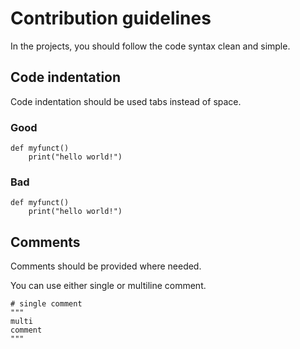 # Contribution guidelines

In the projects, you should follow the code syntax clean and simple.

## Code indentation

Code indentation should be used tabs instead of space.

### Good

```
def myfunct()
	print("hello world!")
```

### Bad

```
def myfunct()
    print("hello world!")
```

## Comments

Comments should be provided where needed.

You can use either single or multiline comment.

```
# single comment
"""
multi
comment
"""
```